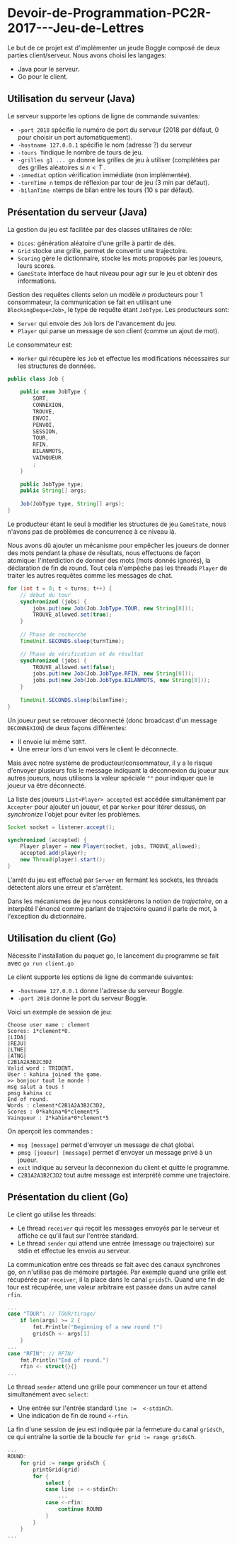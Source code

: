 
# Devoir-de-Programmation-PC2R-2017---Jeu-de-Lettres
Le but de ce projet est d'implémenter un jeude Boggle composé de deux parties client/serveur.
Nous avons choisi les langages:
+ Java pour le serveur.
+ Go pour le client.

## Utilisation du serveur  (Java)
Le serveur supporte les options de ligne de commande suivantes:
+ `-port 2018` spécifie le numéro de port du serveur (2018 par défaut, 0 pour choisir un port automatiquement).
+ `-hostname 127.0.0.1` spécifie le nom (adresse ?) du serveur
+ `-tours T`indique le nombre de tours de jeu.
+ `-grilles g1 ... gn` donne les grilles de jeu à utiliser (complétées par des grilles aléatoires si $n<T$ .
+ `-immediat` option vérification immédiate (non implémentée).
+ `-turnTime n` temps de réflexion par tour de jeu (3 min par défaut).
+ `-bilanTime n`temps de bilan entre les tours (10 s par défaut).

## Présentation du serveur (Java)
La gestion du jeu est facilitée par des classes utilitaires de rôle:
+ `Dices`: génération aléatoire d'une grille à partir de dés.
+ `Grid` stocke une grille, permet de convertir une trajectoire.
+ `Scoring` gère le dictionnaire, stocke les mots proposés par les joueurs, leurs scores.
+ `GameState` interface de haut niveau pour agir sur le jeu et obtenir des informations.

Gestion des requêtes clients selon un modèle $n$ producteurs pour $1$ consommateur, la communication se fait en utilisant une 
`BlockingDeque<Job>`, le type de requête étant `JobType`.
Les producteurs sont:
+ `Server` qui envoie des `Job` lors de l'avancement du jeu.
+ `Player` qui parse un message de son client (comme un ajout de mot).

Le consommateur est:
+ `Worker` qui récupère les `Job` et effectue les modifications nécessaires sur les structures de données.
```java
public class Job {
	
	public enum JobType {
		SORT,
		CONNEXION,
		TROUVE,
		ENVOI,
		PENVOI,
		SESSION,
		TOUR,
		RFIN,
		BILANMOTS,
		VAINQUEUR
		;
	}
	
	public JobType type;
	public String[] args;
	
	Job(JobType type, String[] args);
}
```
Le producteur étant le seul à modifier les structures de jeu `GameState`, nous n'avons pas de problèmes de concurrence à ce niveau là.

Nous avons dû ajouter un mécanisme pour empêcher les joueurs de donner des mots pendant la phase de résultats, nous effectuons de façon atomique: l'interdiction de donner des mots (mots donnés ignorés), la déclaration de fin de round.
Tout cela n'empêche pas les threads `Player` de traiter les autres requêtes comme les messages de chat.
```java
for (int t = 0; t < turns; t++) {			
	// début du tour
	synchronized (jobs) {
		jobs.put(new Job(Job.JobType.TOUR, new String[0]));
		TROUVE_allowed.set(true);
	}
			
	// Phase de recherche
	TimeUnit.SECONDS.sleep(turnTime);

	// Phase de vérification et de résultat
	synchronized (jobs) {
		TROUVE_allowed.set(false);
		jobs.put(new Job(Job.JobType.RFIN, new String[0]));
		jobs.put(new Job(Job.JobType.BILANMOTS, new String[0]));
	}
		
	TimeUnit.SECONDS.sleep(bilanTime);			
}
```

Un joueur peut se retrouver déconnecté (donc broadcast d'un message `DECONNEXION`) de deux façons différentes:
+ Il envoie lui même `SORT`.
+ Une erreur lors d'un envoi vers le client le déconnecte.

Mais avec notre système de producteur/consommateur, il y a le risque d'envoyer plusieurs fois le message indiquant la déconnexion du joueur aux autres joueurs, nous utilisons la valeur spéciale `""` pour indiquer que le joueur va être déconnecté.

La liste des joueurs `List<Player> accepted` est accédée simultanément par `Accepter` pour ajouter un joueur, et par `Worker` pour itérer dessus, on *synchronize* l'objet pour éviter les problèmes.
```java
Socket socket = listener.accept();

synchronized (accepted) {
	Player player = new Player(socket, jobs, TROUVE_allowed);
	accepted.add(player);
	new Thread(player).start();
}
```
L'arrêt du jeu est effectué par `Server` en fermant les sockets, les threads détectent alors une erreur et s'arrêtent.

Dans les mécanismes de jeu nous considérons la notion de *trajectoire*, on a interpété l'énoncé comme parlant de trajectoire quand il parle de mot, à l'exception du dictionnaire.

## Utilisation du client (Go)
Nécessite l'installation du paquet go, le lancement du programme se fait avec `go run client.go`

Le client supporte les options de ligne de commande suivantes:
+ `-hostname 127.0.0.1` donne l'adresse du serveur Boggle.
+ `-port 2018` donne le port du serveur Boggle.

Voici un exemple de session de jeu:
```
Choose user name : clement
Scores: 1*clement*0.
|LIDA|
|REJU|
|LTNE|
|ATNG|
C2B1A2A3B2C3D2
Valid word : TRIDENT.
User : kahina joined the game.
>> bonjour tout le monde !
msg salut a tous !
pmsg kahina cc
End of round.
Words : clement*C2B1A2A3B2C3D2,
Scores : 0*kahina*0*clement*5
Vainqueur : 2*kahina*0*clement*5
```
On aperçoit les commandes :
+ `msg [message]` permet d'envoyer un message de chat global.
+ `pmsg [joueur] [message]` permet d'envoyer un message privé à un joueur.
+ `exit` indique au serveur la déconnexion du client et quitte le programme.
+ `C2B1A2A3B2C3D2` tout autre message est interprété comme une trajectoire.

## Présentation du client (Go)
Le client go utilise les threads:
+ Le thread `receiver` qui reçoit les messages envoyés par le serveur et affiche ce qu'il faut sur l'entrée standard.
+ Le thread `sender` qui attend une entrée (message ou trajectoire) sur stdin et effectue les envois au serveur.

La communication entre ces threads se fait avec des canaux synchrones go, on n'utilise pas de mémoire partagée.
Par exemple quand une grille est récupérée par `receiver`, il la place dans le canal `gridsCh`.
Quand une fin de tour est récupérée, une valeur arbitraire est passée dans un autre canal `rfin`.
```go
...
case "TOUR": // TOUR/tirage/
	if len(args) >= 2 {
		fmt.Println("Beginning of a new round !")
		gridsCh <- args[1]
	}
...
case "RFIN": // RFIN/
	fmt.Println("End of round.")
	rfin <- struct{}{}
...
```
Le thread `sender` attend une grille pour commencer un tour et attend simultanément  avec `select`:
+ Une entrée sur l'entrée standard `line :=  <-stdinCh`.
+ Une indication de fin de round `<-rfin`.

La fin d'une session de jeu est indiquée par la fermeture du canal `gridsCh`, ce qui entraîne la sortie de la boucle `for grid := range gridsCh`.
```go
...
ROUND:
	for grid := range gridsCh {
		printGrid(grid)
		for {
			select {
			case line := <-stdinCh:
				...
			case <-rfin:
				continue ROUND
			}
		}
	}
...
```

